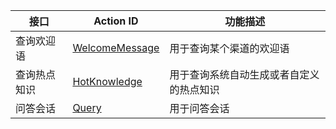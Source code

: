 | 接口 | Action ID | 功能描述 |
|---------|---------|---------|
| 查询欢迎语 | [WelcomeMessage](/document/product/671/14392) | 用于查询某个渠道的欢迎语 |
| 查询热点知识 | [HotKnowledge](/document/product/671/14393) | 用于查询系统自动生成或者自定义的热点知识 |
| 问答会话 | [Query](/document/product/671/14394) | 用于问答会话 |
